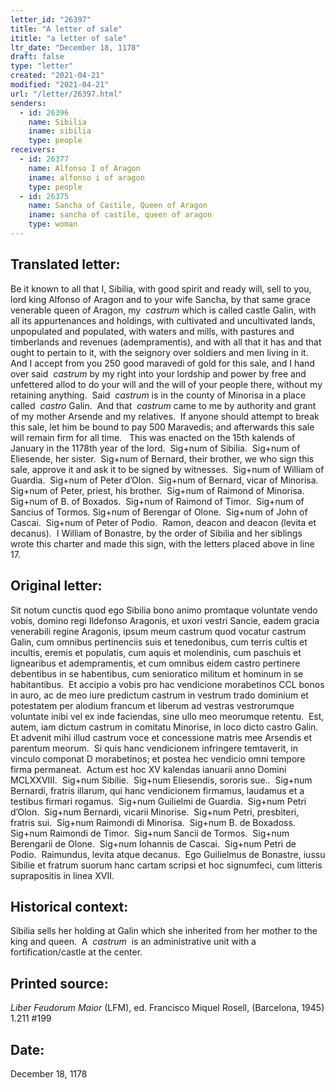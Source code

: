 ```yaml
---
letter_id: "26397"
title: "A letter of sale"
ititle: "a letter of sale"
ltr_date: "December 18, 1178"
draft: false
type: "letter"
created: "2021-04-21"
modified: "2021-04-21"
url: "/letter/26397.html"
senders:
  - id: 26396
    name: Sibilia
    iname: sibilia
    type: people
receivers:
  - id: 26377
    name: Alfonso I of Aragon
    iname: alfonso i of aragon
    type: people
  - id: 26375
    name: Sancha of Castile, Queen of Aragon
    iname: sancha of castile, queen of aragon
    type: woman
---
```

<h2> Translated letter:</h2><p>Be it known to all that I, Sibilia, with good spirit and ready will, sell to you, lord king Alfonso of Aragon and to your wife Sancha, by that same grace venerable queen of Aragon, my &nbsp;<i>castrum&nbsp;</i>which is called castle Galin, with all its appurtenances and holdings, with cultivated and uncultivated lands, unpopulated and populated, with waters and mills, with pastures and timberlands and revenues (adempramentis), and with all that it has and that ought to pertain to it, with the seignory over soldiers and men living in it.&nbsp; And I accept from you 250 good maravedi of gold for this sale, and I hand over said &nbsp;<i>castrum&nbsp;</i>by my right into your lordship and power by free and unfettered allod to do your will and the will of your people there, without my retaining anything.&nbsp; Said &nbsp;<i>castrum&nbsp;</i>is in the county of Minorisa in a place called &nbsp;<i>castro&nbsp;</i>Galin.&nbsp; And that &nbsp;<i>castrum&nbsp;</i>came to me by authority and grant of my mother Arsende and my relatives.&nbsp; If anyone should attempt to break this sale, let him be bound to pay 500 Maravedis; and afterwards this sale will remain firm for all time. &nbsp;&nbsp;This was enacted on the 15th kalends of January in the 1178th year of the lord.&nbsp; Sig+num of Sibilia.&nbsp; Sig+num of Eliesende, her sister.&nbsp; Sig+num of Bernard, their brother, we who sign this sale, approve it and ask it to be signed by witnesses.&nbsp; Sig+num of William of Guardia.&nbsp; Sig+num of Peter d’Olon.&nbsp; Sig+num of Bernard, vicar of Minorisa.&nbsp; Sig+num of Peter, priest, his brother.&nbsp; Sig+num of Raimond of Minorisa.&nbsp; Sig+num of B. of Boxados.&nbsp; Sig+num of Raimond of Timor.&nbsp; Sig+num of Sancius of Tormos. Sig+num of Berengar of Olone.&nbsp; Sig+num of John of Cascai.&nbsp; Sig+num of Peter of Podio.&nbsp; Ramon, deacon and deacon (levita et decanus).&nbsp; I William of Bonastre, by the order of Sibilia and her siblings wrote this charter and made this sign, with the letters placed above in line 17.</p><h2 class="mt-4"> Original letter:</h2><p>Sit notum cunctis quod ego Sibilia bono animo promtaque voluntate vendo vobis, domino regi Ildefonso Aragonis, et uxori vestri Sancie, eadem gracia venerabili regine Aragonis, ipsum meum castrum quod vocatur castrum Galin, cum omnibus pertinenciis suis et tenedonibus, cum terris cultis et incultis, eremis et populatis, cum aquis et molendinis, cum paschuis et lignearibus et adempramentis, et cum omnibus eidem castro pertinere debentibus in se habentibus, cum senioratico militum et hominum in se habitantibus.&nbsp; Et accipio a vobis pro hac vendicione morabetinos CCL bonos in auro, ac de meo iure predictum castrum in vestrum trado dominium et potestatem per alodium francum et liberum ad vestras vestrorumque voluntate inibi vel ex inde faciendas, sine ullo meo meorumque retentu.&nbsp; Est, autem, iam dictum castrum in comitatu Minorise, in loco dicto castro Galin.&nbsp; Et advenit mihi illud castrum voce et concessione matris mee Arsendis et parentum meorum.&nbsp; Si quis hanc vendicionem infringere temtaverit, in vinculo componat D morabetinos; et postea hec vendicio omni tempore firma permaneat.&nbsp; Actum est hoc XV kalendas ianuarii anno Domini MCLXXVIII.&nbsp; Sig+num Sibilie.&nbsp; Sig+num Eliesendis, sororis sue..&nbsp; Sig+num Bernardi, fratris illarum, qui hanc vendicionem firmamus, laudamus et a testibus firmari rogamus.&nbsp; Sig+num Guilielmi de Guardia.&nbsp; Sig+num Petri d’Olon.&nbsp; Sig+num Bernardi, vicarii Minorise.&nbsp; Sig+num Petri, presbiteri, fratris sui.&nbsp; Sig+num Raimondi di Minorisa.&nbsp; Sig+num B. de Boxadoss.&nbsp; Sig+num Raimondi de Timor.&nbsp; Sig+num Sancii de Tormos.&nbsp; Sig+num Berengarii de Olone.&nbsp; Sig+num Iohannis de Cascai.&nbsp; Sig+num Petri de Podio.&nbsp; Raimundus, levita atque decanus.&nbsp; Ego Guilielmus de Bonastre, iussu Sibilie et fratrum suorum hanc cartam scripsi et hoc signumfeci, cum litteris suprapositis in linea XVII.</p><h2 class="mt-4"> Historical context:</h2><p>Sibilia sells her holding at Galin which she inherited from her mother to the king and queen.&nbsp; A&nbsp;&nbsp;<i>castrum</i>&nbsp;&nbsp;is an administrative unit with a fortification/castle at the center.&nbsp;</p><h2 class="mt-4"> Printed source:</h2><p><i>Liber Feudorum Maior</i> (LFM), ed. Francisco Miquel Rosell, (Barcelona, 1945) 1.211 #199&nbsp;&nbsp;</p><h2 class="mt-4"> Date:</h2>December 18, 1178